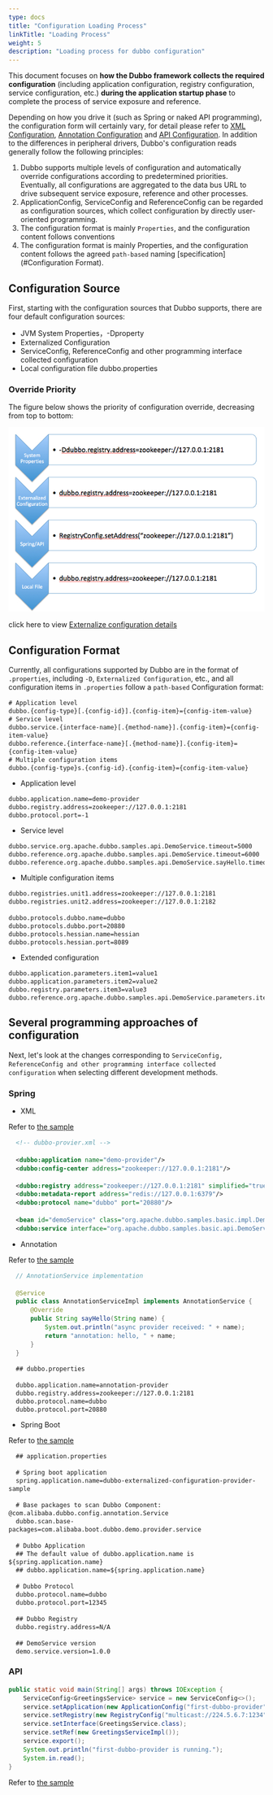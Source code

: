 ```yaml
---
type: docs
title: "Configuration Loading Process"
linkTitle: "Loading Process"
weight: 5
description: "Loading process for dubbo configuration"
---
```


This document focuses on **how the Dubbo framework collects the required configuration** (including application configuration, registry configuration, service configuration, etc.) **during the application startup phase** to complete the process of service exposure and reference.

Depending on how you drive it (such as Spring or naked API programming), the configuration form will certainly vary, for detail please refer to [XML Configuration](../xml), [Annotation Configuration](../annotation) and [API Configuration](../api). In addition to the differences in peripheral drivers, Dubbo's configuration reads generally follow the following principles:

1. Dubbo supports multiple levels of configuration and automatically override configurations according to predetermined priorities. Eventually, all configurations are aggregated to the data bus URL to drive subsequent service exposure, reference and other processes.
2. ApplicationConfig, ServiceConfig and ReferenceConfig can be regarded as configuration sources, which collect configuration by directly user-oriented programming.
3. The configuration format is mainly `Properties`, and the configuration content follows conventions
3. The configuration format is mainly Properties, and the configuration content follows the agreed `path-based` naming [specification](#Configuration Format).

## Configuration Source

First, starting with the configuration sources that Dubbo supports, there are four default configuration sources:

- JVM System Properties，-Dproperty
- Externalized Configuration
- ServiceConfig, ReferenceConfig and other programming interface collected configuration
- Local configuration file dubbo.properties

### Override Priority

The figure below shows the priority of configuration override, decreasing from top to bottom:

![Override Priority](/imgs/blog/configuration.jpg)

click here to view [Externalize configuration details](/zh-cn/docsv2.7/user/configuration/config-center/)


## Configuration Format

Currently, all configurations supported by Dubbo are in the format of `.properties`, including `-D`, `Externalized Configuration`, etc., and all configuration items in `.properties` follow a `path-based` Configuration format:

```properties
# Application level
dubbo.{config-type}[.{config-id}].{config-item}={config-item-value}
# Service level
dubbo.service.{interface-name}[.{method-name}].{config-item}={config-item-value}
dubbo.reference.{interface-name}[.{method-name}].{config-item}={config-item-value}
# Multiple configuration items
dubbo.{config-type}s.{config-id}.{config-item}={config-item-value}
```

- Application level

```properties
dubbo.application.name=demo-provider
dubbo.registry.address=zookeeper://127.0.0.1:2181
dubbo.protocol.port=-1
```

- Service level

```properties
dubbo.service.org.apache.dubbo.samples.api.DemoService.timeout=5000
dubbo.reference.org.apache.dubbo.samples.api.DemoService.timeout=6000
dubbo.reference.org.apache.dubbo.samples.api.DemoService.sayHello.timeout=7000
```

- Multiple configuration items

```properties
dubbo.registries.unit1.address=zookeeper://127.0.0.1:2181
dubbo.registries.unit2.address=zookeeper://127.0.0.1:2182

dubbo.protocols.dubbo.name=dubbo
dubbo.protocols.dubbo.port=20880
dubbo.protocols.hessian.name=hessian
dubbo.protocols.hessian.port=8089
```

- Extended configuration

```properties
dubbo.application.parameters.item1=value1
dubbo.application.parameters.item2=value2
dubbo.registry.parameters.item3=value3
dubbo.reference.org.apache.dubbo.samples.api.DemoService.parameters.item4=value4
```

## Several programming approaches of configuration

Next, let's look at the changes corresponding to `ServiceConfig, ReferenceConfig and other programming interface collected configuration` when selecting different development methods.

### Spring

- XML

Refer to [the sample](https://github.com/apache/dubbo-samples/tree/master/2-advanced/dubbo-samples-spring-xml)

```xml
  <!-- dubbo-provier.xml -->
  
  <dubbo:application name="demo-provider"/>
  <dubbo:config-center address="zookeeper://127.0.0.1:2181"/>
  
  <dubbo:registry address="zookeeper://127.0.0.1:2181" simplified="true"/>
  <dubbo:metadata-report address="redis://127.0.0.1:6379"/>
  <dubbo:protocol name="dubbo" port="20880"/>
  
  <bean id="demoService" class="org.apache.dubbo.samples.basic.impl.DemoServiceImpl"/>
  <dubbo:service interface="org.apache.dubbo.samples.basic.api.DemoService" ref="demoService"/>
 ```



- Annotation

Refer to [the sample](https://github.com/apache/dubbo-samples/tree/master/2-advanced/dubbo-samples-annotation)

```java
  // AnnotationService implementation
  
  @Service
  public class AnnotationServiceImpl implements AnnotationService {
      @Override
      public String sayHello(String name) {
          System.out.println("async provider received: " + name);
          return "annotation: hello, " + name;
      }
  }
 ```

```properties
  ## dubbo.properties
  
  dubbo.application.name=annotation-provider
  dubbo.registry.address=zookeeper://127.0.0.1:2181
  dubbo.protocol.name=dubbo
  dubbo.protocol.port=20880
```



- Spring Boot

Refer to [the sample](https://github.com/apache/dubbo-spring-boot-project/tree/master/dubbo-spring-boot-samples)

```properties
  ## application.properties
  
  # Spring boot application
  spring.application.name=dubbo-externalized-configuration-provider-sample
  
  # Base packages to scan Dubbo Component: @com.alibaba.dubbo.config.annotation.Service
  dubbo.scan.base-packages=com.alibaba.boot.dubbo.demo.provider.service
  
  # Dubbo Application
  ## The default value of dubbo.application.name is ${spring.application.name}
  ## dubbo.application.name=${spring.application.name}
  
  # Dubbo Protocol
  dubbo.protocol.name=dubbo
  dubbo.protocol.port=12345
  
  ## Dubbo Registry
  dubbo.registry.address=N/A
  
  ## DemoService version
  demo.service.version=1.0.0
```



### API

```java
public static void main(String[] args) throws IOException {
    ServiceConfig<GreetingsService> service = new ServiceConfig<>();
    service.setApplication(new ApplicationConfig("first-dubbo-provider"));
    service.setRegistry(new RegistryConfig("multicast://224.5.6.7:1234"));
    service.setInterface(GreetingsService.class);
    service.setRef(new GreetingsServiceImpl());
    service.export();
    System.out.println("first-dubbo-provider is running.");
    System.in.read();
}
```

Refer to [the sample](https://github.com/apache/dubbo-samples/tree/master/1-basic/dubbo-samples-api)
